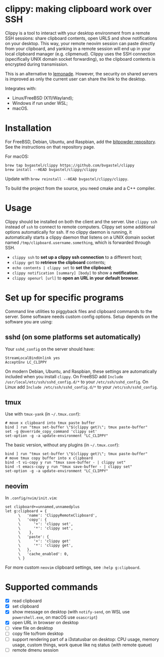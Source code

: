 # clippy: making clipboard work over SSH

Clippy is a tool to interact with your desktop environment from a remote SSH sessions: share clipboard contents, open URLS and show notifications on your desktop. This way, your remote neovim session can paste directly from your clipboard, and yanking in a remote session will end up in your local clipboard manager (e.g. clipmenud). Clippy uses the SSH connection (specifically UNIX domain socket forwarding), so the clipboard contents is encrypted during transmission.

This is an alternative to [lemonade](https://github.com/lemonade-command/lemonade). However, the security on shared servers is improved as only the current user can share the link to the desktop.

Integrates with:
- Linux/FreeBSD (X11/Wayland);
- Windows if run under WSL;
- macOS.

# Installation
For FreeBSD, Debian, Ubuntu, and Raspbian, add the [bitpowder repository](https://bitpowder.com:2443/bitpowder/repo). See the instructions on that repository page.

For macOS:
```
brew tap bvgastel/clippy https://github.com/bvgastel/clippy
brew install --HEAD bvgastel/clippy/clippy
```
Update with `brew reinstall --HEAD bvgastel/clippy/clippy`.


To build the project from the source, you need cmake and a C++ compiler.

# Usage

Clippy should be installed on both the client and the server. Use `clippy ssh` instead of `ssh` to connect to remote computers. Clippy set some additional options automatically for ssh.
If no clippy daemon is running, it automatically starts a clippy daemon that listens on a UNIX domain socket named `/tmp/clipboard.username.something`, which is forwarded through SSH.

- `clippy ssh` to **set up a clippy ssh connection** to a different host;
- `clippy get` to **retrieve the clipboard** contents;
- `echo contents | clippy set` to **set the clipboard**;
- `clippy notification [summary] [body]` to show a **notification**.
- `clippy openurl [url]` to **open an URL in your default browser**.

# Set up for specific programs

Command line utilities to piggyback files and clipboard commands to the server. Some software needs custom config options. Setup depends on the software you are using:

## sshd (on some platforms set automatically)

Your `sshd_config` on the server should have:
```
StreamLocalBindUnlink yes
AcceptEnv LC_CLIPPY
```

On modern Debian, Ubuntu, and Raspbian, these settings are automatically included when you install `clippy`.
On FreeBSD add `Include /usr/local/etc/ssh/sshd_config.d/*` to your `/etc/ssh/sshd_config`.
On Linux add `Include /etc/ssh/sshd_config.d/*` to your `/etc/ssh/sshd_config`.

## tmux
Use with `tmux-yank` (in `~/.tmux.conf`):
```
# move x clipboard into tmux paste buffer
bind ] run "tmux set-buffer \"$(clippy get)\"; tmux paste-buffer"
set -g @override_copy_command 'clippy set'
set-option -g -a update-environment "LC_CLIPPY"
```

The basic version, without any plugins (in `~/.tmux.conf`):
```
bind ] run "tmux set-buffer \"$(clippy get)\"; tmux paste-buffer"
# move tmux copy buffer into x clipboard
bind -t vi-copy y run "tmux save-buffer - | clippy set"
bind -t emacs-copy y run "tmux save-buffer - | clippy set"
set-option -g -a update-environment "LC_CLIPPY"
```

## neovim
In `.config/nvim/init.vim`:
```
set clipboard+=unnamed,unnamedplus
let g:clipboard = {
      \   'name': 'ClippyRemoteClipboard',
      \   'copy': {
      \      '+': 'clippy set',
      \      '*': 'clippy set',
      \    },
      \   'paste': {
      \      '+': 'clippy get'
      \      '*': 'clippy get',
      \   },
      \   'cache_enabled': 0,
      \ }
```

For more custom `neovim` clipboard settings, see `:help g:clipboard`.

# Supported commands

- [x] read clipboard
- [x] set clipboard
- [x] show message on desktop (with `notify-send`, on WSL use `powershell.exe`, on macOS use `osascript`)
- [x] open URL in browser on desktop
- [ ] view file on desktop
- [ ] copy file to/from desktop
- [ ] support rendering part of a i3statusbar on desktop: CPU usage, memory usage, custom things, work queue like nq status (with remote queue)
- [ ] remote dmenu session

